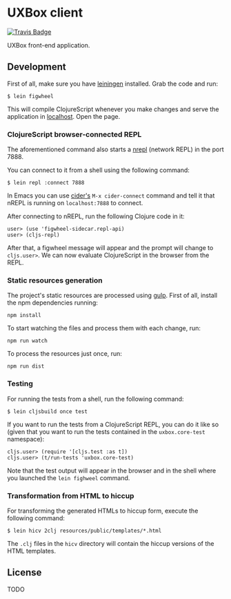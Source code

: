 # UXBox client

[![Travis Badge](https://img.shields.io/travis/uxbox/front.svg?style=flat)](https://travis-ci.org/uxbox/front "Travis Badge")

UXBox front-end application.

## Development

First of all, make sure you have [leiningen](http://leiningen.org/) installed. Grab the code and run:

```
$ lein figwheel
```

This will compile ClojureScript whenever you make changes and serve the application in [localhost](http://localhost:3449/).
Open the page.

### ClojureScript browser-connected REPL

The aforementioned command also starts a [nrepl](https://github.com/clojure/tools.nrepl) (network REPL) in the port 7888.

You can connect to it from a shell using the following command:

```
$ lein repl :connect 7888
```

In Emacs you can use [cider's](https://github.com/clojure-emacs/cider) `M-x cider-connect` command and tell it that nREPL is
running on `localhost:7888` to connect.

After connecting to nREPL, run the following Clojure code in it:

```
user> (use 'figwheel-sidecar.repl-api)
user> (cljs-repl)
```

After that, a figwheel message will appear and the prompt will change to `cljs.user>`. We can now evaluate ClojureScript in the
browser from the REPL.

### Static resources generation

The project's static resources are processed using [gulp](http://gulpjs.com/). First of all, install the npm dependencies running:

```
npm install
```

To start watching the files and process them with each change, run:

```
npm run watch
```

To process the resources just once, run:

```
npm run dist
```

### Testing

For running the tests from a shell, run the following command:

```
$ lein cljsbuild once test
```

If you want to run the tests from a ClojureScript REPL, you can do it like so (given that you want to run the tests contained in the `uxbox.core-test` namespace):

```
cljs.user> (require '[cljs.test :as t])
cljs.user> (t/run-tests 'uxbox.core-test)
```

Note that the test output will appear in the browser and in the shell where you launched the `lein fighweel` command.

### Transformation from HTML to hiccup

For transforming the generated HTMLs to hiccup form, execute the following command:

```
$ lein hicv 2clj resources/public/templates/*.html
```

The `.clj` files in the `hicv` directory will contain the hiccup versions of the HTML templates.

## License

TODO
